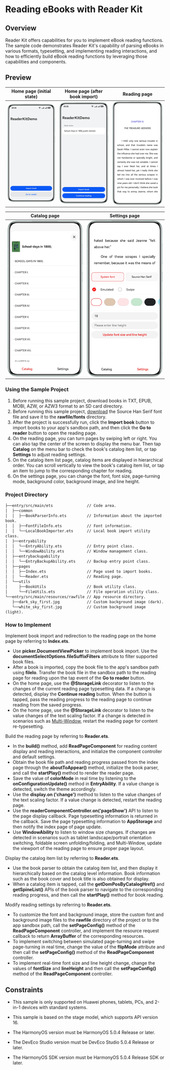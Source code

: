 # Reading eBooks with Reader Kit
## Overview
Reader Kit offers capabilities for you to implement eBook reading functions. The sample code demonstrates Reader Kit's capability of parsing eBooks in various formats, typesetting, and implementing reading interactions, and how to efficiently build eBook reading functions by leveraging those capabilities and components.

## Preview
| **Home page (initial state)**                   | **Home page (after book import)**                           | **Reading page**                                |
|-------------------------------------------------|-----------------------------------------|-----------------------------------------|
| ![avatar](screenshots/device/main1_page_en.png) | ![avatar](screenshots/device/main2_page_en.png) | ![avatar](screenshots/device/reader_page_en.png) | 

| **Catalog page**                            | **Settings page**                           |
|-----------------------------------------|-----------------------------------------|
| ![avatar](screenshots/device/catalog_page_en.png) | ![avatar](screenshots/device/settings_page_en.png) |

### Using the Sample Project

1. Before running this sample project, download books in TXT, EPUB, MOBI, AZW, or AZW3 format to an SD card directory.
2. Before running this sample project, [download](https://github.com/adobe-fonts/source-han-serif/tree/release?tab=readme-ov-file) the Source Han Serif font file and save it to the **rawfile/fonts** directory.
3. After the project is successfully run, click the **Import book** button to import books to your app's sandbox path, and then click the **Go to reader** button to open the reading page.
4. On the reading page, you can turn pages by swiping left or right. You can also tap the center of the screen to display the menu bar. Then tap **Catalog** on the menu bar to check the book's catalog item list, or tap **Settings** to adjust reading settings.
5. On the catalog item list page, catalog items are displayed in hierarchical order. You can scroll vertically to view the book's catalog item list, or tap an item to jump to the corresponding chapter for reading.
6. On the settings page, you can change the font, font size, page-turning mode, background color, background image, and line height.

### Project Directory
````
├──entry/src/main/ets	            // Code area.
│  ├──common
│  │  ├──BookParserInfo.ets         // Information about the imported book.
│  │  ├──FontFileInfo.ets           // Font information.
│  │  └──LocalBookImporter.ets      // Local book import utility class.
│  ├──entryability
│  │  └──EntryAbility.ets           // Entry point class.
│  │  └──WindowAbility.ets          // Window management class.
│  ├──entrybackupability
│  │  └──EntryBackupAbility.ets     // Backup entry point class.
│  ├──pages        
│  │  ├──Index.ets                  // Page used to import books.
│  │  └──Reader.ets                 // Reading page.
│  └──utils
│     ├──BookUtils                  // Book utility class.
│     └──FileUtils.ets              // File operation utility class.
└──entry/src/main/resources/rawfile // App resource directory.
   ├──dark_sky_first.jpg            // Custom background image (dark).
   └──white_sky_first.jpg           // Custom background image (light).
````
### How to Implement
Implement book import and redirection to the reading page on the home page by referring to **Index.ets**.
* Use **picker.DocumentViewPicker** to implement book import. Use the **documentSelectOptions.fileSuffixFilters** attribute to filter supported book files. 
* After a book is imported, copy the book file to the app's sandbox path using **fileIo**. Transfer the book file in the sandbox path to the reading page for reading upon the tap event of the **Go to reader** button.
* On the home page, use the **@StorageLink** decorator to listen to the changes of the current reading page typesetting data. If a change is detected, display the **Continue reading** button. When the button is tapped, pass the reading progress to the reading page to continue reading from the saved progress.
* On the home page, use the **@StorageLink** decorator to listen to the value changes of the text scaling factor. If a change is detected in scenarios such as [Multi-Window](https://developer.huawei.com/consumer/en/doc/harmonyos-guides/multi-window-intro), restart the reading page for content re-typesetting.

Build the reading page by referring to **Reader.ets**.
* In the **build()** method, add **ReadPageComponent** for reading content display and reading interactions, and initialize the component controller and default settings.
* Obtain the book file path and reading progress passed from the index page through the **aboutToAppear()** method, initialize the book parser, and call the **startPlay()** method to render the reader page.
* Save the value of **colorMode** in real time by listening to the **onConfigurationUpdate()** method in **EntryAbility**. If a value change is detected, switch the theme accordingly.
* Use the **display.on ('change')** method to listen to the value changes of the text scaling factor. If a value change is detected, restart the reading page.
* Use the **readerComponentController.on('pageShow')** API to listen to the page display callback. Page typesetting information is returned in the callback. Save the page typesetting information to **AppStorage** and then notify the index page of page update.
* Use **WindowAbility** to listen to window size changes. If changes are detected in scenarios such as tablet landscape/portrait orientation switching, foldable screen unfolding/folding, and Multi-Window, update the viewport of the reading page to ensure proper page layout.

Display the catalog item list by referring to **Reader.ets**.
* Use the book parser to obtain the catalog item list, and then display it hierarchically based on the catalog level information.  Book information such as the book cover and book title is also obtained for display.
* When a catalog item is tapped, call the **getDomPosByCatalogHref()** and **getSpineList()** APIs of the book parser to navigate to the corresponding reading progress, and then call the **startPlay()** method for book reading. 

Modify reading settings by referring to **Reader.ets**.
* To customize the font and background image, store the custom font and background image files to the **rawfile** directory of the project or to the app sandbox path, call the **setPageConfig()** method of the **ReadPageComponent** controller, and implement the resource request callback to return **ArrayBuffer** of the corresponding resources.
* To implement switching between simulated page-turning and swipe page-turning in real time, change the value of the **flipMode** attribute and then call the **setPageConfig()** method of the **ReadPageComponent** controller.
* To implement real-time font size and line height change, change the values of **fontSize** and **lineHeight** and then call the **setPageConfig()** method of the **ReadPageComponent** controller.

## Constraints

* This sample is only supported on Huawei phones, tablets, PCs, and 2-in-1 devices with standard systems.

* This sample is based on the stage model, which supports API version 16.

* The HarmonyOS version must be HarmonyOS 5.0.4 Release or later.

* The DevEco Studio version must be DevEco Studio 5.0.4 Release or later.

* The HarmonyOS SDK version must be HarmonyOS 5.0.4 Release SDK or later.

